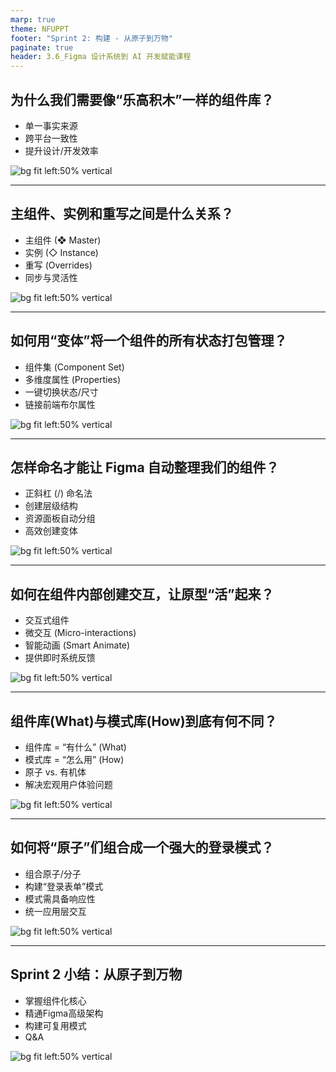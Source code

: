 ```yaml
---
marp: true
theme: NFUPPT
footer: "Sprint 2: 构建 - 从原子到万物"
paginate: true
header: 3.6_Figma 设计系统到 AI 开发赋能课程
---
```


## 为什么我们需要像“乐高积木”一样的组件库？
- 单一事实来源
- 跨平台一致性
- 提升设计/开发效率

![bg fit left:50% vertical](https://i.imgur.com/n10EzFE.webp)


<!--
[Opener]: 我们已经定义了视觉法则，现在，我们如何确保这些法则在数十甚至数百个界面中得到一致的应用呢？答案就是构建一个组件库。
[Expansion]:
- 单一事实来源: 这意味着设计师和开发者都看着同一份“乐谱”，避免了沟通误差和界面“走音”。
- 跨平台一致性: 无论是Web、iOS还是安卓，用户感受到的品牌体验都是统一的。组件库是实现这种统一的基石。
- 提升设计/开发效率: 想象一下，我们不再需要重复绘制同一个按钮，而是像搭乐高一样，直接取用、组合。这极大地释放了我们的创造力。
[Evidence]: 课程开头的‘用户故事的旅程’活动就是最好的证明——当需求变更时，一个没有组件库的项目会陷入多大的混乱。
[V-Prompt]: A line drawing illustration on a white background of a team of designers and developers building a user interface with giant, clean Lego blocks, representing a component library. The atmosphere is collaborative and efficient. Square aspect ratio.
-->

---

## 主组件、实例和重写之间是什么关系？
- 主组件 (❖ Master)
- 实例 (◇ Instance)
- 重写 (Overrides)
- 同步与灵活性

![bg fit left:50% vertical](https://i.imgur.com/9LTGMp1.webp)

<!--
[Opener]: 理解了组件库的“为什么”，现在我们深入Figma，看看它是“如何”通过三大核心概念实现的。
[Expansion]:
- 主组件 (❖ Master): 这是组件的“模板”或“源头”。记住这个四菱形图标，修改它会影响所有孩子。
- 实例 (◇ Instance): 这是我们在设计稿中实际使用的“副本”，是主组件的链接克隆。
- 重写 (Overrides): 实例可以在不“脱钩”的前提下进行局部修改，比如改文字、换颜色。这就是设计的灵活性所在。
- 同步与灵活性: 主组件保证了系统规范的“同步”，而重写则赋予了具体场景“灵活性”。二者缺一不可。
[Evidence]: 你可以随时通过实例右键选择‘转到主组件 (Go to main component)’来快速定位源头。
[Action]: [行动：演示] 快速演示创建一个主组件，生成实例，修改主组件看实例如何同步变化，再对一个实例进行重写。
[V-Prompt]: Conceptual art on a white background. A central, bold master component icon (❖) radiates clean lines to multiple instance icons (◇). One of the instance icons has a different fill color to visually represent an 'override'. The mood is about connection and controlled variation. Square aspect ratio.
-->

---

## 如何用“变体”将一个组件的所有状态打包管理？
- 组件集 (Component Set)
- 多维度属性 (Properties)
- 一键切换状态/尺寸
- 链接前端布尔属性

![bg fit left:50% vertical](https://i.imgur.com/kixBzfK.webp)


<!--
[Opener]: 单个组件很棒，但一个按钮通常有默认、悬停、禁用等多种状态。Figma提供了更优雅的方案：变体。
[Expansion]:
- 组件集 (Component Set): 变体将所有相似的组件打包成一个“集合”，外部看起来还是一个组件，但内部大有乾坤。
- 多维度属性 (Properties): 你可以定义多个“维度”来控制它，比如'Size'、'State'、'Theme'，就像一个控制面板。
- 一键切换状态/尺寸: 设计师使用时，只需在右侧面板点几下，就能得到任何想要的样式，极其高效。
- 链接前端布尔属性: 我们可以将属性命名为'Disabled=True'，这会生成一个开关，并能直接映射给开发，如React中的`<Button disabled={true} />`。
[Evidence]: 大纲中的实践任务——创建一个按钮，通过属性面板管理其尺寸 (Size) 和状态 (State: Default, Hover, Disabled)。
[Action]: [行动：演示] 现场创建一个按钮组件，并将其转化为包含Size和State两个属性的变体组件集。
[V-Prompt]: A line drawing illustration on a white background. A single master button icon is in the center, and branching out from it are clean lines leading to variations in size (Large, Small) and state (Hover, Disabled). The feeling is one of powerful organization and simplicity. Square aspect ratio.
-->

---

## 怎样命名才能让 Figma 自动整理我们的组件？

- 正斜杠 (/) 命名法
- 创建层级结构
- 资源面板自动分组
- 高效创建变体

![bg fit left:50% vertical](https://i.imgur.com/6I7RwnI.webp)

<!--
[Opener]: 随着组件库越来越大，如何快速找到我们想要的东西？答案就在于一个简单的符号——正斜杠。
[Expansion]:
- 正斜杠 (/) 命名法: 通过在名称中使用斜杠，我们告诉Figma组件之间的层级关系。
- 创建层级结构: 例如，'Button/Primary/Large' 就创建了一个三级结构。
- 资源面板自动分组: Figma会识别这些斜杠，并在资源面板中自动生成可折叠的“文件夹”，让你的组件库井井有条。
- 高效创建变体: 当你选中一组用斜杠命名的组件并创建变体时，Figma会自动用斜杠后的名称为你预设好属性和值。
[Evidence]: 命名为 `Icon/Search`, `Button/Large/Primary` 会在资源面板中被自动归类到 `Icon` 和 `Button/Large` 文件夹下。
[V-Prompt]: Abstract visualization on a white background. A text string like 'Button/Primary/Large' is shown, and arrows point from the slashes ('/') to clean, organized folder icons in a side panel. The atmosphere is about automation and clarity. Square aspect ratio.
-->

---

## 如何在组件内部创建交互，让原型“活”起来？

- 交互式组件
- 微交互 (Micro-interactions)
- 智能动画 (Smart Animate)
- 提供即时系统反馈

![bg fit left:50% vertical](https://i.imgur.com/pHUafeZ.webp)


<!--
[Opener]: 我们已经创建了各种状态的组件，但如何让它们在用户操作下自动切换呢？这就是交互式组件的魔力。
[Expansion]:
- 交互式组件: 它允许我们在组件集“内部”设置交互，比如从“Default”状态，在鼠标悬停时自动切换到“Hover”状态。
- 微交互 (Micro-interactions): 这些是完成单个任务的细小交互，是产品精致感的关键，核心是提供清晰的反馈。
- 智能动画 (Smart Animate): 这是实现平滑过渡的利器。只要保证两个变体里图层命名一致，Figma就能自动计算属性变化并生成动画。
- 提供即时系统反馈: 用户每一步操作都应该得到系统的回应，交互式组件让这种反馈的实现变得前所未有的简单。
[Evidence]: 最经典的案例就是用智能动画制作从三条横线的汉堡菜单平滑过渡到'X'形关闭图标的微交互。
[Action]: [行动：演示] 演示如何为一个按钮变体集添加'On hover'交互，并使用智能动画。
[V-Prompt]: A line drawing illustration on a white background. A hamburger menu icon (three lines) is shown on the left, and a close 'X' icon is on the right. Smooth, curved motion lines connect them, indicating a fluid transformation. The mood is dynamic and intuitive. Square aspect ratio.
-->

---

## 组件库(What)与模式库(How)到底有何不同？
- 组件库 = “有什么” (What)
- 模式库 = “怎么用” (How)
- 原子 vs. 有机体
- 解决宏观用户体验问题

![bg fit left:50% vertical]()

<!--
[Opener]: 我们已经掌握了创建单个“乐高积木”（组件）的技巧。但如何用这些积木搭建出一座“城堡”呢？这就引出了模式库的概念。
[Expansion]:
- 组件库 = “有什么”: 它定义了我们可用的最小UI元素，就像一本食材清单，里面有面粉、鸡蛋、糖。
- 模式库 = “怎么用”: 它定义了如何组合这些组件来解决一个具体的用户问题，就像一本菜谱，教我们如何用食材做出一个蛋糕。
- 原子 vs. 有机体: 在原子设计理论中，组件是原子或分子，而模式则是更高级的“有机体”或“模板”。
- 解决宏观用户体验问题: 模式关注的是用户流程，比如“用户如何登录？”，而不仅仅是“按钮长什么样？”。
[Evidence]: 一个按钮是组件，但一个由“标签”、“输入框”和“按钮”组成的“登录表单”，就是一个模式。
[V-Prompt]: Conceptual art on a a white background. On the left side, there's a neat pile of individual Lego bricks (representing components). On the right side, these same bricks are assembled into a recognizable small car (representing a pattern). An arrow flows from left to right. The mood is about purposeful composition. Square aspect ratio.
-->

---

## 如何将“原子”们组合成一个强大的登录模式？
- 组合原子/分子
- 构建“登录表单”模式
- 模式需具备响应性
- 统一应用层交互

![bg fit left:50% vertical]()

<!--
[Opener]: 理论说完了，我们来动手实践。看看如何将前面学到的原子组件，组合成一个可复用的“登录表单”模式。
[Expansion]:
- 组合原子/分子: 我们将拖出之前做好的“输入框”、“标签”和“按钮”组件的实例。
- 构建“登录表单”模式: 将它们按照逻辑和视觉规范组合起来，形成一个解决“用户登录”这个特定任务的集合。
- 模式需具备响应性: 这个登录表单本身也应该是一个组件，并且要设置好自动布局，确保它在不同尺寸的屏幕上表现良好。
- 统一应用层交互: 通过构建模式，我们确保了所有表单都遵循相同的交互和布局规范，这极大地提升了用户体验的一致性。
[Evidence]: 高级的模式，其内部的输入框组件本身就应该有Default、Active、Error等变体，从而构建出一个高度系统化的表单系统。
[Action]: [行动：提问] 问学生，除了登录表单，他们还能想到哪些可以用组件组合出来的常见模式？（例如：搜索栏、卡片、导航栏）
[V-Prompt]: A clean line drawing on a white background. Smaller, separate components like an 'input field' and a 'button' are shown with dashed lines and arrows, indicating they are being assembled into a complete, cohesive 'login form' layout. The feeling is one of constructive assembly. Square aspect ratio.
-->

---

## Sprint 2 小结：从原子到万物
- 掌握组件化核心
- 精通Figma高级架构
- 构建可复用模式
- Q&A

![bg fit left:50% vertical]()

<!--
[Opener]: 恭喜大家完成了Sprint 2的学习！我们从最小的原子出发，一步步学会了如何构建灵活、可维护的组件，并最终将它们组合成了解决实际问题的模式。
[Expansion]:
- 掌握组件化核心: 我们理解了组件化的必要性，以及Figma中主组件与实例的工作原理。
- 精通Figma高级架构: 我们通过变体、命名法和交互式组件，学会了构建真正强大且高效的组件系统。
- 构建可复用模式: 我们更进一步，学会了如何超越单个组件，思考如何通过模式来系统性地解决用户体验问题。
- Q&A: 现在是提问环节，大家对今天的内容有什么疑问吗？
[Evidence]: 你现在工具箱里已经装满了从原子到模式的各种工具，足以应对复杂的设计系统挑战。
[V-Prompt]: A line drawing illustration on a white background of an open, organized toolbox. Inside, different compartments contain tools neatly labeled 'Components', 'Variants', and 'Patterns'. The atmosphere is one of accomplishment and being well-equipped for the next steps. Square aspect ratio.
-->